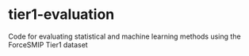# tier1-evaluation
Code for evaluating statistical and machine learning methods using the ForceSMIP Tier1 dataset
